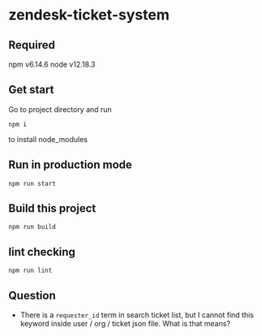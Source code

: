 # zendesk-ticket-system
 
## Required
npm v6.14.6
node v12.18.3

## Get start
Go to project directory and run
```
npm i
```
to install node_modules

## Run in production mode
```
npm run start
```

## Build this project
```
npm run build
```

## lint checking
```
npm run lint
```

## Question

- There is a `requester_id` term in search ticket list, but I cannot find this keyword inside user / org / ticket json file. What is that means?